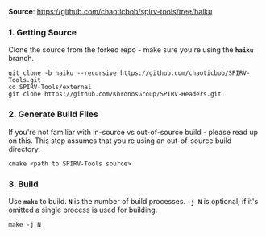 **Source**: https://github.com/chaoticbob/spirv-tools/tree/haiku

### 1. Getting Source ###
Clone the source from the forked repo - make sure you're using the **`haiku`** branch.

```
git clone -b haiku --recursive https://github.com/chaoticbob/SPIRV-Tools.git
cd SPIRV-Tools/external
git clone https://github.com/KhronosGroup/SPIRV-Headers.git
```

### 2. Generate Build Files ###
If you're not familiar with in-source vs out-of-source build - please read up on this. This step assumes that you're using an out-of-source build directory.
```
cmake <path to SPIRV-Tools source>
```

### 3. Build ###
Use **`make`** to build. **`N`** is the number of build processes. **`-j N`** is optional, if it's omitted a single process is used for building.
```
make -j N
```
